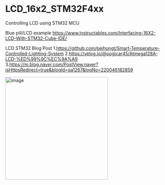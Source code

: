 # LCD_16x2_STM32F4xx
Controlling LCD using STM32 MCU

Blue pill/LCD example
https://www.instructables.com/Interfacing-16X2-LCD-With-STM32-Cube-IDE/

LCD STM32 Blog Post
1.https://github.com/peihongt/Smart-Temperature-Controlled-Lighting-System
2.https://velog.io/@oogicar45/Atmega128A-LCD-%ED%99%9C%EC%9A%A9
3.https://m.blog.naver.com/PostView.naver?isHttpsRedirect=true&blogId=ga1267&logNo=220046182859

<img width="322" alt="image" src="https://github.com/user-attachments/assets/0b5c2295-6bcc-4a1c-bf7f-d81463b7112a">

